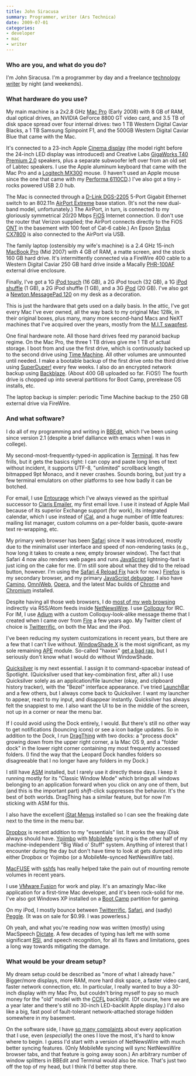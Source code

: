 ```yaml
---
title: John Siracusa
summary: Programmer, writer (Ars Technica)
date: 2009-07-01
categories:
- developer
- mac
- writer
---
```


### Who are you, and what do you do?

I'm John Siracusa. I'm a programmer by day and a freelance [technology writer](http://arstechnica.com/author/john-siracusa/ "A list of John's articles on Ars Technica.") by night (and weekends).

### What hardware do you use?

My main machine is a 2x2.8 GHz [Mac Pro][mac-pro] (Early 2008) with 8 GB of RAM, dual optical drives, an NVIDIA GeForce 8800 GT video card, and 3.5 TB of disk space spread over four internal drives: two 1 TB Western Digital Caviar Blacks, a 1 TB Samsung Spinpoint F1, and the 500GB Western Digital Caviar Blue that came with the Mac.

It's connected to a 23-inch Apple [Cinema display][cinema-display] (the model right before the 24-inch LED display was introduced) and Creative Labs [GigaWorks T40 Premium 2.0][gigaworks-t40] speakers, plus a separate subwoofer left over from an old set of Labtec speakers. I use the Apple aluminum keyboard that came with the Mac Pro and a [Logitech MX300][mx-300] mouse. (I haven't used an Apple mouse since the one that came with my [Performa 6110CD][performa-6110cd].) I've also got a tiny i-rocks powered USB 2.0 hub.

The Mac is connected through a [D-Link DGS-2205][dgs-2205] 5-Port Gigabit Ethernet switch to an 802.11n [AirPort Extreme][airport-extreme] base station. (It's not the new dual-band model, unfortunately.) The AirPort, in turn, is connected to my gloriously symmetrical 20/20 Mbps [FiOS][] Internet connection. (I don't use the router that Verizon supplied; the AirPort connects directly to the FiOS [ONT](http://en.wikipedia.org/wiki/Optical_Network_Terminal#ONT "Wikipedia entry on ONT.") in the basement with 100 feet of Cat-6 cable.) An Epson [Stylus CX7800][stylus-cx7800] is also connected to the AirPort via USB.

The family laptop (ostensibly my wife's machine) is a 2.4 GHz 15-inch [MacBook Pro][macbook-pro] (Mid 2007) with 4 GB of RAM, a matte screen, and the stock 160 GB hard drive. It's intermittently connected via a FireWire 400 cable to a Western Digital Caviar 250 GB hard drive inside a Macally [PHR-100AF][] external drive enclosure.

Finally, I've got a 1G [iPod touch][ipod-touch] (16 GB), a 2G iPod touch (32 GB), a 1G [iPod shuffle][ipod-shuffle] (1 GB), a 2G iPod shuffle (1 GB), and a 3G [iPod][] (20 GB). I've also got a [Newton MessagePad 120][messagepad-120] on my desk as a decoration.

This is just the hardware that gets used on a daily basis. In the attic, I've got every Mac I've ever owned, all the way back to my original Mac 128k, in their original boxes, plus many, many more second-hand Macs and NeXT machines that I've acquired over the years, mostly from the [M.I.T swapfest](http://www.mitflea.com/ "The MIT flea markets site.").

One final hardware note. All those hard drives feed my paranoid backup regime. On the Mac Pro, the three 1 TB drives give me 1 TB of actual storage. I boot from and use the first drive, which is continuously backed up to the second drive using [Time Machine][time-machine]. All other volumes are unmounted until needed. I make a bootable backup of the first drive onto the third drive using [SuperDuper!][superduper] every few weeks. I also do an encrypted network backup using [Backblaze][]. (About 400 GB uploaded so far. FiOS!) The fourth drive is chopped up into several partitions for Boot Camp, prerelease OS installs, etc.

The laptop backup is simpler: periodic Time Machine backup to the 250 GB external drive via FireWire.

### And what software?

I do all of my programming and writing in [BBEdit][], which I've been using since version 2.1 (despite a brief dalliance with emacs when I was in college).

My second-most-frequently-typed-in application is [Terminal][]. It has few frills, but it gets the basics right: I can copy and paste long lines of text without incident, it supports UTF-8, "unlimited" scrollback length, bitmapped 9pt Monaco, and it never crashes. Sounds boring, but just try a few terminal emulators on other platforms to see how badly it can be botched.

For email, I use [Entourage][] which I've always viewed as the spiritual successor to [Claris Emailer][emailer], my first email love. I use it instead of Apple Mail because of its superior Exchange support (for work), its integrated calendar, which I use instead of [iCal][], and a huge number of little features: mailing list manager, custom columns on a per-folder basis, quote-aware text re-wrapping, etc.

My primary web browser has been [Safari][] since it was introduced, mostly due to the minimalist user interface and speed of non-rendering tasks (e.g., how long it takes to create a new, empty browser window). The fact that Safari 4 now also renders web pages and runs [JavaScript][] lightning-fast is just icing on the cake for me. (I'm still sore about what they did to the reload button, however. I'm using the [Safari 4 Reload Fix][safari-4-reload-fix] hack for now.) [Firefox][] is my secondary browser, and my primary [JavaScript debugger][firebug]. I also have [Camino][], [OmniWeb][], [Opera][], and the latest Mac builds of [Chrome][] and [Chromium][] installed.

Despite having all those web browsers, I do [most of my web browsing](http://arstechnica.com/staff/fatbits/2005/09/1200.ars "John's Ars Technica article, 'The state of Mac web browsing'.") indirectly via RSS/Atom feeds inside [NetNewsWire][]. I use [Colloquy][] for IRC. For IM, I use [Adium][] with a custom Colloquy-look-alike message theme that I created when I came over from [Fire][] a few years ago. My Twitter client of choice is [Twitterrific][], on both the Mac and the iPod.

I've been reducing my system customizations in recent years, but there are a few that I can't live without. [WindowShade X][windowshade-x] is the most significant, as my sole remaining [APE][] module. So-called "haxies" [get a bad rap](http://arstechnica.com/staff/fatbits/2006/02/2918.ars "John's Arc Technica article, 'Paths in the grass'."), but I seriously don't know what I would do without WindowShade.

[Quicksilver][] is my next essential. I assign it to command-spacebar instead of Spotlight. (Quicksilver used that key-combination first, after all.) I use Quicksilver solely as an application/file launcher (okay, and clipboard history tracker), with the "Bezel" interface appearance. I've tried [LaunchBar][] and a few others, but I always come back to Quicksilver. I want my launcher to appear, react to my input, and disappear instantly. Quicksilver has always felt the snappiest to me. I also want the UI to be in the middle of the screen, not up in a corner or near the menu bar.

If I could avoid using the Dock entirely, I would. But there's still no other way to get notifications (bouncing icons) or see a icon badge updates. So in addition to the Dock, I run [DragThing][] with two docks: a "process dock" growing down from the upper right corner, a la Mac OS 9, and a "folder dock" in the lower right corner containing my most frequently accessed folders. (I find the way that the Leopard Dock handles folders so disagreeable that I no longer have any folders in my Dock.)

I still have [ASM][] installed, but I rarely use it directly these days. I keep it running mostly for its "Classic Window Mode" which brings all windows belonging to an application forward when you click on any one of them, but (and this is the important part) *shift*-click suppresses the behavior. It's the best of both worlds. DragThing has a similar feature, but for now I'm sticking with ASM for this.

I also have the excellent [iStat Menus][istat-menus] installed so I can see the freaking date next to the time in the menu bar.

[Dropbox][] is recent addition to my "essentials" list. It works the way iDisk always should have. [Yojimbo][] with [MobileMe][mobile-me] syncing is the other half of my machine-independent "Big Wad o' Stuff" system. Anything of interest that I encounter during the day but don't have time to look at gets dumped into either Dropbox or Yojimbo (or a MobileMe-synced NetNewsWire tab).

[MacFUSE][] with [sshfs][] has really helped take the pain out of mounting remote volumes in recent years.

I use [VMware Fusion][vmware-fusion] for work and play. It's an amazingly Mac-like application for a first-time Mac developer, and it's been rock-solid for me. I've also got Windows XP installed on a [Boot Camp][boot-camp] partition for gaming.

On my iPod, I mostly bounce between [Twitterrific][twitterrific-ios], [Safari][safari-ios], and (sadly) [Peggle][peggle-ios]. (It was on sale for $0.99. I was powerless.)

Oh yeah, and what you're reading now was written (mostly) using MacSpeech [Dictate][dragon-dictate-mac]. A few decades of typing has left me with some significant [RSI](http://en.wikipedia.org/wiki/Repetitive_strain_injury "Wikipedia entry on RSI."), and speech recognition, for all its flaws and limitations, goes a long way towards mitigating the damage.

### What would be your dream setup?

My dream setup could be described as "more of what I already have." Bigger/more displays, more RAM, more hard disk space, a faster video card, faster network connection, etc. In particular, I really wanted to buy a 30-inch display with my Mac Pro, but couldn't bring myself to pay so much money for the "old" model with the [CCFL](http://en.wikipedia.org/wiki/Cold_cathode "Wikipedia entry on CCFL.") backlight. (Of course, here we are a year later and there's still no 30-inch LED-backlit Apple display.) I'd also like a big, fast pool of fault-tolerant network-attached storage hidden somewhere in my basement.

On the software side, I have [so many complaints](http://arstechnica.com/staff/fatbits/2009/05/hypercritical.ars "John's complaints post.") about every application that I use, even (*especially*) the ones I love the most, it's hard to know where to begin. I guess I'd start with a version of NetNewsWire with much better syncing features. (Only MobileMe syncing will sync NetNewsWire browser tabs, and that feature is going away soon.) An arbitrary number of window splitters in BBEdit and Terminal would also be nice. That's just two off the top of my head, but I think I'd better stop there.

[adium]: https://en.wikipedia.org/wiki/Adium "A multi-protocol chat application for the Mac."
[airport-extreme]: https://en.wikipedia.org/wiki/AirPort_Extreme "A wireless access point."
[ape]: https://en.wikipedia.org/wiki/Application_Enhancer "A Mac OS X framework and system daemon for loading haxies."
[asm]: https://download.cnet.com/ASM/3000-2094_4-10058963.html "A menu-based application switcher for Mac OS X."
[backblaze]: https://www.backblaze.com/cloud-backup.html "Online backup."
[bbedit]: http://www.barebones.com/products/bbedit/ "A text editor for the Mac."
[boot-camp]: https://en.wikipedia.org/wiki/Boot_Camp_(software) "Software to allow Macs to run Windows natively."
[camino]: https://caminobrowser.org/ "An alternative Mac browser based on Gecko."
[chrome]: https://www.google.com/intl/en/chrome/ "A WebKit-based browser, where each tab runs in its own thread."
[chromium]: https://www.chromium.org/ "Open-source builds of the Chrome web browser."
[cinema-display]: https://en.wikipedia.org/wiki/Apple_Cinema_Display "An LCD display."
[colloquy]: https://colloquy.app/ "An IRC client for the Mac."
[dgs-2205]: http://web.archive.org/web/20221231061633/https://www.amazon.com/D-Link-DGS-2205-5-Port-Desktop-Switch/dp/B000FIVDIA "5-port Gigabit switch."
[dragon-dictate-mac]: https://en.wikipedia.org/wiki/DragonDictate "Speech-recognition software."
[dragthing]: https://dragthing.com/ "A popular dock application for the Mac."
[dropbox]: https://www.dropbox.com/ "Online syncing and storage."
[emailer]: https://en.wikipedia.org/wiki/Claris_Emailer "An email client for the Mac."
[entourage]: https://en.wikipedia.org/wiki/Microsoft_Entourage "A Mac email client included with Office."
[fios]: https://www.verizon.com/home/fios/ "Fibre optic Internet connection."
[fire]: https://en.wikipedia.org/wiki/Fire_(instant_messaging_client) "A multi-protocol chat client for the Mac."
[firebug]: https://getfirebug.com/ "A Firefox addon for web development."
[firefox]: https://www.mozilla.org/en-US/firefox/new/ "A cross-platform open-source web browser."
[gigaworks-t40]: http://web.archive.org/web/20190508130039/https://www.amazon.com/Creative-Labs-GigaWorks-Multimedia-Technology/dp/B00113V748 "Compact computer speakers."
[ical]: https://en.wikipedia.org/wiki/Calendar_(Apple) "The calendar software included with macOS."
[ipod-shuffle]: https://www.apple.com/services/ "A very small music player."
[ipod-touch]: https://support.apple.com/ipod-touch "It's like an iPhone, without the phone bit."
[ipod]: https://support.apple.com/ipod-touch "A music player."
[istat-menus]: https://bjango.com/mac/istatmenus/ "A collection of Mac OS X menu items for monitoring your system."
[javascript]: https://en.wikipedia.org/wiki/JavaScript "An interpreted scripting language."
[launchbar]: https://www.obdev.at/products/launchbar/index.html "An application launcher and data manager for the Mac."
[mac-pro]: https://www.apple.com/mac-pro/ "The Intel-based Mac tower computer."
[macbook-pro]: https://www.apple.com/macbook-pro/ "A laptop."
[macfuse]: https://code.google.com/archive/p/macfuse "A system for adding third-party file systems to Mac OS X."
[messagepad-120]: https://www.everymac.com/systems/apple/messagepad/stats/newton_mp_120.html "A much-loved PDA device."
[mobile-me]: https://en.wikipedia.org/wiki/MobileMe "An online 'cloud' service (mail, calendar, etc)."
[mx-300]: http://web.archive.org/web/20161024204757/https://www.amazon.com/Logitech-930672-0403-300-Optical-Mouse/dp/B00006HMPJ "An optical mouse."
[netnewswire]: https://en.wikipedia.org/wiki/NetNewsWire "A popular feed reader for the Mac."
[omniweb]: https://en.wikipedia.org/wiki/OmniWeb "An alternative Mac browser based on WebKit."
[opera]: http://web.archive.org/web/20221227050003/https://www.opera.com/ "A cross-platform web browser."
[peggle-ios]: https://apps.apple.com/app/peggle/id314303518 "A terribly addictive peg-popping game."
[performa-6110cd]: https://www.everymac.com/systems/apple/mac_performa/specs/mac_performa_6110cd.html "An old PPC-based Mac."
[phr-100af]: https://www.amazon.com/Macally-PHR-100AF-FireWire-External-Enclosure/dp/B0001UEHI0 "An external Firewire hard drive enclosure."
[quicksilver]: https://qsapp.com/ "A data manipulator and launcher for the Mac."
[safari-4-reload-fix]: https://earthlingsoft.net/ssp/tidbits/ "A hack to change the 'Add Bookmark' button into a 'Reload' button."
[safari-ios]: https://en.wikipedia.org/wiki/Safari_(web_browser)#iOS-specific_features "A web browser included with iOS."
[safari]: https://www.apple.com/safari/ "A fast web browser."
[sshfs]: https://code.google.com/archive/p/macfuse/wikis/MACFUSE_FS_SSHFS.wiki "An SSH file system for MacFUSE."
[stylus-cx7800]: https://epson.com/cgi-bin/Store/consumer/consDetail.jsp?BV_UseBVCookie=yes&infoType=Overview&modeloid=58773&oid=56291070 "An all-in-one printer/copier/scanner."
[superduper]: https://shirt-pocket.com/SuperDuper/SuperDuperDescription.html "An excellent Mac backup/cloning application."
[terminal]: https://en.wikipedia.org/wiki/Terminal_(OS_X) "A console application included with Mac OS X."
[time-machine]: https://en.wikipedia.org/wiki/Time_Machine_(Mac_OS) "Backup software for the masses, included with Mac OS X 10.5."
[twitterrific-ios]: https://apps.apple.com/app/id284540316 "A Twitter client."
[twitterrific]: https://twitterrific.com/beyond "A Twitter client for the Mac."
[vmware-fusion]: http://web.archive.org/web/20221223060906/https://www.vmware.com/products/fusion.html "A PC emulator for the Mac."
[windowshade-x]: https://www.macupdate.com/discontinued-apps "A Mac haxie to customise window minimising."
[yojimbo]: http://www.barebones.com/products/Yojimbo/ "Data 'bucket' software for the Mac."
